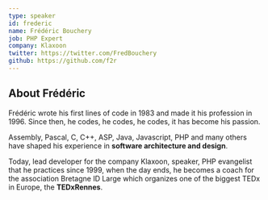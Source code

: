 ```yaml
---
type: speaker
id: frederic
name: Frédéric Bouchery
job: PHP Expert
company: Klaxoon
twitter: https://twitter.com/FredBouchery
github: https://github.com/f2r
---
```


## About Frédéric
Frédéric wrote his first lines of code in 1983 and made it his profession in 1996. Since then, he codes, he codes, he codes, it has become his passion.

Assembly, Pascal, C, C++, ASP, Java, Javascript, PHP and many others have shaped his experience in **software architecture and design**.

Today, lead developer for the company Klaxoon, speaker, PHP evangelist that he practices since 1999, when the day ends, he becomes a coach for the association Bretagne ID Large which organizes one of the biggest TEDx in Europe, the **TEDxRennes**.
